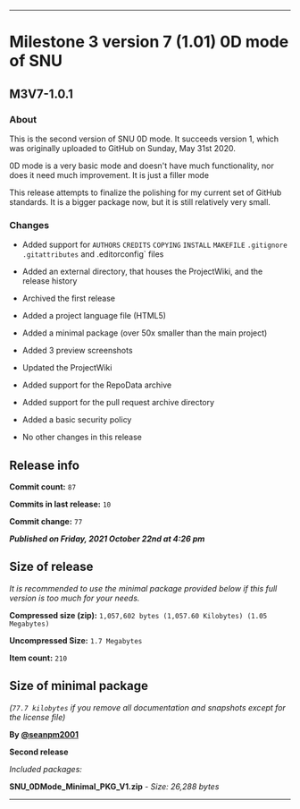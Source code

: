***

# Milestone 3 version 7 (1.01) 0D mode of SNU

## M3V7-1.0.1

### About

This is the second version of SNU 0D mode. It succeeds version 1, which was originally uploaded to GitHub on Sunday, May 31st 2020.

0D mode is a very basic mode and doesn't have much functionality, nor does it need much improvement. It is just a filler mode

This release attempts to finalize the polishing for my current set of GitHub standards. It is a bigger package now, but it is still relatively very small.

### Changes

* Added support for `AUTHORS` `CREDITS` `COPYING` `INSTALL` `MAKEFILE` `.gitignore` `.gitattributes` and .editorconfig` files

* Added an external directory, that houses the ProjectWiki, and the release history

* Archived the first release

* Added a project language file (HTML5)

* Added a minimal package (over 50x smaller than the main project)

* Added 3 preview screenshots

* Updated the ProjectWiki

* Added support for the RepoData archive

* Added support for the pull request archive directory

* Added a basic security policy

* No other changes in this release

## Release info

**Commit count:** `87`

**Commits in last release:** `10`

**Commit change:** `77`

***Published on Friday, 2021 October 22nd at 4:26 pm***

## Size of release

_It is recommended to use the minimal package provided below if this full version is too much for your needs._

**Compressed size (zip):** `1,057,602 bytes (1,057.60 Kilobytes) (1.05 Megabytes)`

**Uncompressed Size:** `1.7 Megabytes`

**Item count:** `210`

## Size of minimal package

_(`77.7 kilobytes` if you remove all documentation and snapshots except for the license file)_

**By [@seanpm2001](https://github.com/seanpm2001/)**

**Second release**

_Included packages:_

**SNU_0DMode_Minimal_PKG_V1.zip** - _Size: 26,288 bytes_

***
